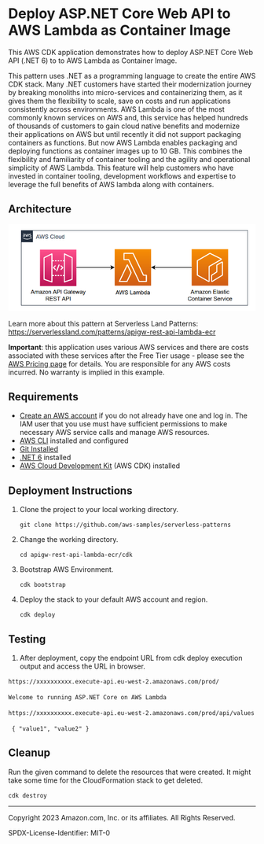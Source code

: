 # Deploy ASP.NET Core Web API to AWS Lambda as Container Image

This AWS CDK application demonstrates how to deploy ASP.NET Core Web API (.NET 6) to to AWS Lambda as Container Image.

This pattern uses .NET as a programming language to create the entire AWS CDK stack. Many .NET customers have started their modernization journey by breaking monoliths into micro-services and containerizing them, as it gives them the flexibility to scale, save on costs and run applications consistently across environments. AWS Lambda is one of the most commonly known services on AWS and, this service has helped hundreds of thousands of customers to gain cloud native benefits and modernize their applications on AWS but until recently it did not support packaging containers as functions. But now AWS Lambda enables packaging and deploying functions as container images up to 10 GB. This combines the flexibility and familiarity of container tooling and the agility and operational simplicity of AWS Lambda. This feature will help customers who have invested in container tooling, development workflows and expertise to leverage the full benefits of AWS lambda along with containers. 

## Architecture 
![architecture diagram](images/architecture.png)

Learn more about this pattern at Serverless Land Patterns: https://serverlessland.com/patterns/apigw-rest-api-lambda-ecr

**Important**: this application uses various AWS services and there are costs associated with these services after the Free Tier usage - please see the [AWS Pricing page](https://aws.amazon.com/pricing/) for details. You are responsible for any AWS costs incurred. No warranty is implied in this example.

## Requirements

* [Create an AWS account](https://portal.aws.amazon.com/gp/aws/developer/registration/index.html) if you do not already have one and log in. The IAM user that you use must have sufficient permissions to make necessary AWS service calls and manage AWS resources.
* [AWS CLI](https://docs.aws.amazon.com/cli/latest/userguide/install-cliv2.html) installed and configured
* [Git Installed](https://git-scm.com/book/en/v2/Getting-Started-Installing-Git)
* [.NET 6](https://dotnet.microsoft.com/en-us/download/dotnet/7.0) installed
* [AWS Cloud Development Kit](https://docs.aws.amazon.com/cdk/latest/guide/cli.html) (AWS CDK) installed

## Deployment Instructions

1. Clone the project to your local working directory.
    ```
    git clone https://github.com/aws-samples/serverless-patterns
    ```
2. Change the working directory.
    ```
    cd apigw-rest-api-lambda-ecr/cdk
    ```
3. Bootstrap AWS Environment.
    ```
    cdk bootstrap
    ```
4. Deploy the stack to your default AWS account and region.
    ```
    cdk deploy
    ```

## Testing

1. After deployment, copy the endpoint URL from cdk deploy execution output and access the URL in browser.

```
https://xxxxxxxxxx.execute-api.eu-west-2.amazonaws.com/prod/

Welcome to running ASP.NET Core on AWS Lambda

https://xxxxxxxxxx.execute-api.eu-west-2.amazonaws.com/prod/api/values

 { "value1", "value2" }
```

## Cleanup

Run the given command to delete the resources that were created. It might take some time for the CloudFormation stack to get deleted.
```
cdk destroy
```
----
Copyright 2023 Amazon.com, Inc. or its affiliates. All Rights Reserved.

SPDX-License-Identifier: MIT-0